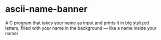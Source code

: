 # ascii-name-banner
A C program that takes your name as input and prints it in big stylized letters, filled with your name in the background — like a name inside your name!
